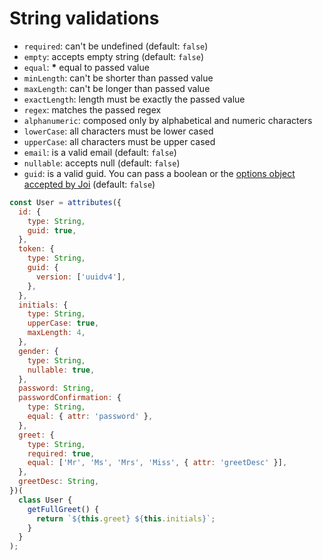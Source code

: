 # String validations

* `required`: can't be undefined \(default: `false`\)
* `empty`: accepts empty string \(default: `false`\)
* `equal`: **\*** equal to passed value
* `minLength`: can't be shorter than passed value
* `maxLength`: can't be longer than passed value
* `exactLength`: length must be exactly the passed value
* `regex`: matches the passed regex
* `alphanumeric`: composed only by alphabetical and numeric characters
* `lowerCase`: all characters must be lower cased
* `upperCase`: all characters must be upper cased
* `email`: is a valid email \(default: `false`\)
* `nullable`: accepts null \(default: `false`\)
* `guid`: is a valid guid. You can pass a boolean or the [options object accepted by Joi](https://hapi.dev/module/joi/api/?v=16.1.8#stringguid---aliases-uuid) \(default: `false`\)

```javascript
const User = attributes({
  id: {
    type: String,
    guid: true,
  },
  token: {
    type: String,
    guid: {
      version: ['uuidv4'],
    },
  },
  initials: {
    type: String,
    upperCase: true,
    maxLength: 4,
  },
  gender: {
    type: String,
    nullable: true,
  },
  password: String,
  passwordConfirmation: {
    type: String,
    equal: { attr: 'password' },
  },
  greet: {
    type: String,
    required: true,
    equal: ['Mr', 'Ms', 'Mrs', 'Miss', { attr: 'greetDesc' }],
  },
  greetDesc: String,
})(
  class User {
    getFullGreet() {
      return `${this.greet} ${this.initials}`;
    }
  }
);
```

